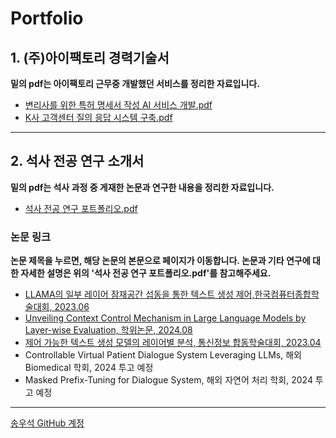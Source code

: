 # Portfolio
## 1. (주)아이팩토리 경력기술서
**밑의 pdf는 아이팩토리 근무중 개발했던 서비스를 정리한 자료입니다.** 
- [변리사를 위한 특허 명세서 작성 AI 서비스 개발.pdf](https://github.com/user-attachments/files/19018277/AI.pdf)
- [K사 고객센터 질의 응답 시스템 구축.pdf](https://github.com/user-attachments/files/19018276/K.pdf)



------------------------------------------------------------------------


## 2. 석사 전공 연구 소개서
**밑의 pdf는 석사 과정 중 게재한 논문과 연구한 내용을 정리한 자료입니다.** 
- [석사 전공 연구 포트폴리오.pdf](https://github.com/user-attachments/files/19018278/default.pdf)




### 논문 링크

**논문 제목을 누르면, 해당 논문의 본문으로 페이지가 이동합니다. 논문과 기타 연구에 대한 자세한 설명은 위의 '석사 전공 연구 포트폴리오.pdf'를 참고해주세요.**

- [LLAMA의 일부 레이어 잠재공간 섭동을 통한 텍스트 생성 제어,한국컴퓨터종합학술대회, 2023.06](https://github.com/user-attachments/files/16415622/kcc_.pdf)
- [Unveiling Context Control Mechanism in Large Language Models by Layer-wise Evaluation, 학위논문, 2024.08](https://github.com/user-attachments/files/16415641/default.pdf)
- [제어 가능한 텍스트 생성 모델의 레이어별 분석, 통신정보 합동학술대회, 2023.04](https://github.com/user-attachments/files/16415634/default.pdf)
- Controllable Virtual Patient Dialogue System Leveraging LLMs, 해외 Biomedical 학회, 2024 투고 예정
- Masked Prefix-Tuning for Dialogue System, 해외 자연어 처리 학회, 2024 투고 예정

------------------------------------------------------------------------


[송우석 GitHub 계정](https://github.com/Songwooseok123)
